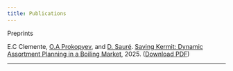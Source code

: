 ```yaml
---
title: Publications
---
```


Preprints
 

E.C Clemente, [O.A Prokopyev](https://scholar.google.com/citations?user=nM3-T30AAAAJ&hl=fr&oi=ao), and [D. Sauré](https://dii.uchile.cl/~dsaure/). [Saving Kermit: Dynamic Assortment Planning in a Boiling Market](https://papers.ssrn.com/sol3/papers.cfm?abstract_id=5243098), 2025. ([Download PDF](/publications/dynamicassortmentplanning/SavingKermitEnekoClemente.pdf))
 

---